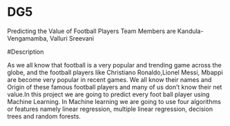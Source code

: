 # DG5
Predicting the Value of Football Players 
Team Members are Kandula-Vengamamba, Valluri Sreevani

#Description

As we all know that football is a very popular and trending game across the globe, and the football players like Christiano Ronaldo,Lionel Messi, Mbappi are become very popular in recent games. We all know their names and Origin of these famous football players and many of us don’t know their net value.In this project we are going to predict every foot ball player using Machine Learning. In Machine learning we are going to use four algorithms or features namely linear regression, multiple linear regression, decision trees and random forests.
